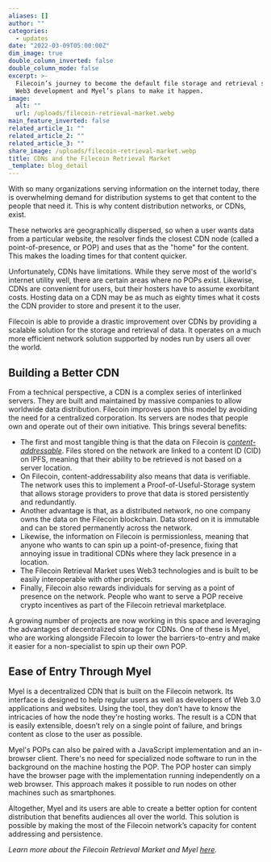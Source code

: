 ```yaml
---
aliases: []
author: ""
categories:
  - updates
date: "2022-03-09T05:00:00Z"
dim_image: true
double_column_inverted: false
double_column_mode: false
excerpt: >-
  Filecoin’s journey to become the default file storage and retrieval system for
  Web3 development and Myel’s plans to make it happen.
image:
  alt: ""
  url: /uploads/filecoin-retrieval-market.webp
main_feature_inverted: false
related_article_1: ""
related_article_2: ""
related_article_3: ""
share_image: /uploads/filecoin-retrieval-market.webp
title: CDNs and the Filecoin Retrieval Market
_template: blog_detail
---
```


With so many organizations serving information on the internet today, there is overwhelming demand for distribution systems to get that content to the people that need it. This is why content distribution networks, or CDNs, exist.

These networks are geographically dispersed, so when a user wants data from a particular website, the resolver finds the closest CDN node (called a point-of-presence, or POP) and uses that as the "home" for the content. This makes the loading times for that content quicker.

Unfortunately, CDNs have limitations. While they serve most of the world's internet utility well, there are certain areas where no POPs exist. Likewise, CDNs are convenient for users, but their hosters have to assume exorbitant costs. Hosting data on a CDN may be as much as eighty times what it costs the CDN provider to store and present it to the user.

Filecoin is able to provide a drastic improvement over CDNs by providing a scalable solution for the storage and retrieval of data. It operates on a much more efficient network solution supported by nodes run by users all over the world.

## Building a Better CDN

From a technical perspective, a CDN is a complex series of interlinked servers. They are built and maintained by massive companies to allow worldwide data distribution. Filecoin improves upon this model by avoiding the need for a centralized corporation. Its servers are nodes that people own and operate out of their own initiative. This brings several benefits:

- The first and most tangible thing is that the data on Filecoin is [_content-addressable_](https://blog.ipfs.tech/2021-04-05-storing-nfts-on-ipfs/). Files stored on the network are linked to a content ID (CID) on IPFS, meaning that their ability to be retrieved is not based on a server location.
- On Filecoin, content-addressability also means that data is verifiable. The network uses this to implement a Proof-of-Useful-Storage system that allows storage providers to prove that data is stored persistently and redundantly.
- Another advantage is that, as a distributed network, no one company owns the data on the Filecoin blockchain. Data stored on it is immutable and can be stored permanently across the network.
- Likewise, the information on Filecoin is permissionless, meaning that anyone who wants to can spin up a point-of-presence, fixing that annoying issue in traditional CDNs where they lack presence in a location.
- The Filecoin Retrieval Market uses Web3 technologies and is built to be easily interoperable with other projects.
- Finally, Filecoin also rewards individuals for serving as a point of presence on the network. People who want to serve a POP receive crypto incentives as part of the Filecoin retrieval marketplace.

A growing number of projects are now working in this space and leveraging the advantages of decentralized storage for CDNs. One of these is Myel, who are working alongside Filecoin to lower the barriers-to-entry and make it easier for a non-specialist to spin up their own POP.

## Ease of Entry Through Myel

Myel is a decentralized CDN that is built on the Filecoin network. Its interface is designed to help regular users as well as developers of Web 3.0 applications and websites. Using the tool, they don’t have to know the intricacies of how the node they're hosting works. The result is a CDN that is easily extensible, doesn’t rely on a single point of failure, and brings content as close to the user as possible.

Myel's POPs can also be paired with a JavaScript implementation and an in-browser client. There's no need for specialized node software to run in the background on the machine hosting the POP. The POP hoster can simply have the browser page with the implementation running independently on a web browser. This approach makes it possible to run nodes on other machines such as smartphones.

Altogether, Myel and its users are able to create a better option for content distribution that benefits audiences all over the world. This solution is possible by making the most of the Filecoin network’s capacity for content addressing and persistence.

_Learn more about the Filecoin Retrieval Market and Myel_ [_here_](https://www.youtube.com/watch?v=-VSR4aFQrf8&list=PL_0VrY55uV1_HE_bE-frkYUPGybjYHbNz&index=38)_._

